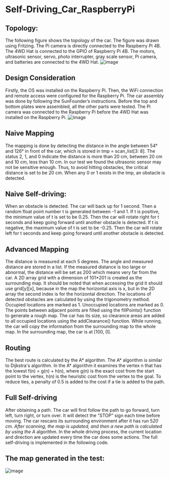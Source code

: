 # Self-Driving_Car_RaspberryPi
## Topology:
The following figure shows the topology of the car. The figure was drawn using Fritzing. The Pi camera is directly connected to the Raspberry Pi 4B. The 4WD Hat is connected to the GPIO of Raspberry Pi 4B. The motors, ultrasonic sensor, servo, photo interrupter, gray scale sensor, Pi camera, and batteries are connected to the 4WD Hat.
![image](https://github.com/xiaoyu-wen-1118/Self-Driving_Car_RaspberryPi/assets/57936592/832e28db-54fa-40f1-977a-c433a61cca1f)

## Design Consideration
Firstly, the OS was installed on the Raspberry Pi. Then, the WiFi connection and remote access were configured for the Raspberry Pi. The car assembly was done by following the SunFounder’s instructions. Before the top and bottom plates were assembled, all the other parts were tested. The Pi camera was connected to the Raspberry Pi before the 4WD Hat was installed on the Raspberry Pi.
![image](https://github.com/xiaoyu-wen-1118/Self-Driving_Car_RaspberryPi/assets/57936592/802ebe1c-eed3-46fc-9b74-1a82ed2481b3)


## Naive Mapping
The mapping is done by detecting the distance in the angle between 54° and 126° in front of the car, which is stored in tmp = scan_list[3: 8]. The status 2, 1, and 0 indicate the distance is more than 20 cm, between 20 cm and 10 cm, less than 10 cm. In our test we found the ultrasonic sensor may not be sensitive enough. Thus, to avoid hitting obstacles, the critical distance is set to be 20 cm. When any 0 or 1 exists in the tmp, an obstacle is detected.

## Naive Self-driving:
When an obstacle is detected. The car will back up for 1 second. Then a random float point number t is generated between -1 and 1. If t is positive, the minimum value of t is set to be 0.25. Then the car will rotate right for t seconds and keep going forward until another obstacle is detected. If t is negative, the maximum value of t is set to be -0.25. Then the car will rotate left for t seconds and keep going forward until another obstacle is detected.

## Advanced Mapping
The distance is measured at each 5 degrees. The angle and measured distance are stored in a list. If the measured distance is too large or abnormal, the distance will be set as 200 which means very far from the car. A 2D array grid with a dimension of 101*201 is created as the surrounding map. It should be noted that when accessing the grid it should use grid[y][x], because in the map the horizontal axis is x, but in the 2D array the second index is for the horizontal direction. The locations of detected obstacles are calculated by using the trigonometry method. Occupied locations are marked as 1. Unoccupied locations are marked as 0. The points between adjacent points are filled using the fillPoints() function to generate a rough map. The car has its size, so clearance areas are added to all occupied locations using the addClearance() function. While running, the car will copy the information from the surrounding map to the whole map. In the surrounding map, the car is at [100, 0].

## Routing
The best route is calculated by the A* algorithm. The A* algorithm is similar to Dijkstra's algorithm. In the A* algorithm it examines the vertex n that has the lowest f(n) = g(n) + h(n), where g(n) is the exact cost from the start point to the vertex, h(n) is the heuristic cost from the vertex to the goal. To reduce ties, a penalty of 0.5 is added to the cost if a tie is added to the path.

## Full Self-driving
After obtaining a path. The car will first follow the path to go forward, turn left, turn right, or turn over. It will detect the “STOP” sign each time before moving. The car rescans its surrounding environment after it has run 5*20 cm. After scanning, the map is updated, and then a new path is calculated by using the A* algorithm. In the whole driving process, the current location and direction are updated every time the car does some actions. The full self-driving is implemented in the following code. 

## The map generated in the test:
![image](https://github.com/xiaoyu-wen-1118/Self-Driving_Car_RaspberryPi/assets/57936592/b74f0030-1799-46b2-880c-7eec148ae93a)

